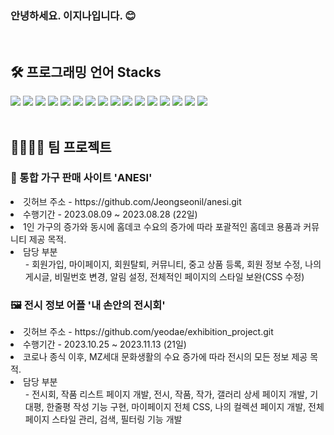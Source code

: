 <h3>안녕하세요. 이지나입니다. 😊</h3> 

<br>

<h2>🛠 프로그래밍 언어 Stacks</h2>
<div>
  <img src="https://img.shields.io/badge/java-007396?style=for-the-badge&logo=java&logoColor=white"> 
  <img src="https://img.shields.io/badge/html5-E34F26?style=for-the-badge&logo=html5&logoColor=white">
  <img src="https://img.shields.io/badge/css-1572B6?style=for-the-badge&logo=css3&logoColor=white">
  <img src="https://img.shields.io/badge/javascript-F7DF1E?style=for-the-badge&logo=javascript&logoColor=black">
  <img src="https://img.shields.io/badge/jquery-0769AD?style=for-the-badge&logo=jquery&logoColor=white">
  <img src="https://img.shields.io/badge/oracle-F80000?style=for-the-badge&logo=oracle&logoColor=white">
  <img src="https://img.shields.io/badge/mysql-4479A1?style=for-the-badge&logo=mysql&logoColor=white">
  <img src="https://img.shields.io/badge/firebase-FFCA28?style=for-the-badge&logo=firebase&logoColor=white">
  <img src="https://img.shields.io/badge/react-61DAFB?style=for-the-badge&logo=react&logoColor=black">
  <img src="https://img.shields.io/badge/vue.js-4FC08D?style=for-the-badge&logo=vue.js&logoColor=white">
  <img src="https://img.shields.io/badge/node.js-339933?style=for-the-badge&logo=Node.js&logoColor=white">
  <img src="https://img.shields.io/badge/springboot-6DB33F?style=for-the-badge&logo=springboot&logoColor=white">
  <img src="https://img.shields.io/badge/flutter-02569B?style=for-the-badge&logo=flutter&logoColor=white">
  <img src="https://img.shields.io/badge/amazonaws-232F3E?style=for-the-badge&logo=amazonaws&logoColor=white">
  <img src="https://img.shields.io/badge/apache tomcat-F8DC75?style=for-the-badge&logo=apachetomcat&logoColor=white">
  <img src="https://img.shields.io/badge/github-181717?style=for-the-badge&logo=github&logoColor=white">
</div>

<br>

<h2>👨‍👨‍👧‍👧 팀 프로젝트</h2>

<h3>🏡 통합 가구 판매 사이트 'ANESI'</h3> 
<li>깃허브 주소 - https://github.com/Jeongseonil/anesi.git</li> 
<li>수행기간 - 2023.08.09 ~ 2023.08.28 (22일)</li>
<li>1인 가구의 증가와 동시에 홈데코 수요의 증가에 따라 포괄적인 홈데코 용품과 커뮤니티 제공 목적.</li>
<li>담당 부분
  <ul> - 회원가입, 마이페이지, 회원탈퇴, 커뮤니티, 중고 상품 등록, 회원 정보 수정, 나의 게시글, 비밀번호 변경, 알림 설정, 전체적인 페이지의 스타일 보완(CSS 수정) </ul>
</li>

<h3>🖼 전시 정보 어플 '내 손안의 전시회'</h3> 
<li>깃허브 주소 - https://github.com/yeodae/exhibition_project.git</li> 
<li>수행기간 - 2023.10.25 ~ 2023.11.13 (21일)</li>
<li>코로나 종식 이후, MZ세대 문화생활의 수요 증가에 따라 전시의 모든 정보 제공 목적.</li>
<li>담당 부분
  <ul> - 전시회, 작품 리스트 페이지 개발, 전시, 작품, 작가, 갤러리 상세 페이지 개발, 기대평, 한줄평 작성 기능 구현, 마이페이지 전체 CSS, 나의 컬렉션 페이지 개발, 전체 페이지 스타일 관리, 검색, 필터링 기능 개발 </ul>
</li>

